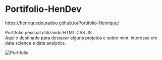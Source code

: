 # Portifolio-HenDev


https://henriquedouradoo.github.io/Portifolio-Henrique/

Portifolio pessoal utilizando HTML CSS JS  
Aqui é destinado para destacar alguns projetos e sobre mim.
interesse em data science e data analytics.

![Portifolio](https://github.com/henriquedouradoo/Portifolio-HD/assets/125815196/55b50455-21b1-48ab-858f-48a800bb1174)
